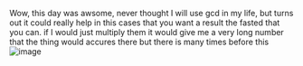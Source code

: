 Wow, this day was awsome, never thought I will use gcd in my life, but turns out it could really help in this cases that you want a result the fasted that you can.
if I would just multiply them it would give me a very long number that the thing would accures there but there is many times before this
![image](https://github.com/Sibo523/Aoc_2023/assets/121120413/9c839ea2-ddc0-4437-a135-7f921991f02b)


